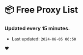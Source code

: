 # :package: Free Proxy List
### Updated every 15 minutes.

- Last updated: `2024-06-05 06:50`

:heart:
